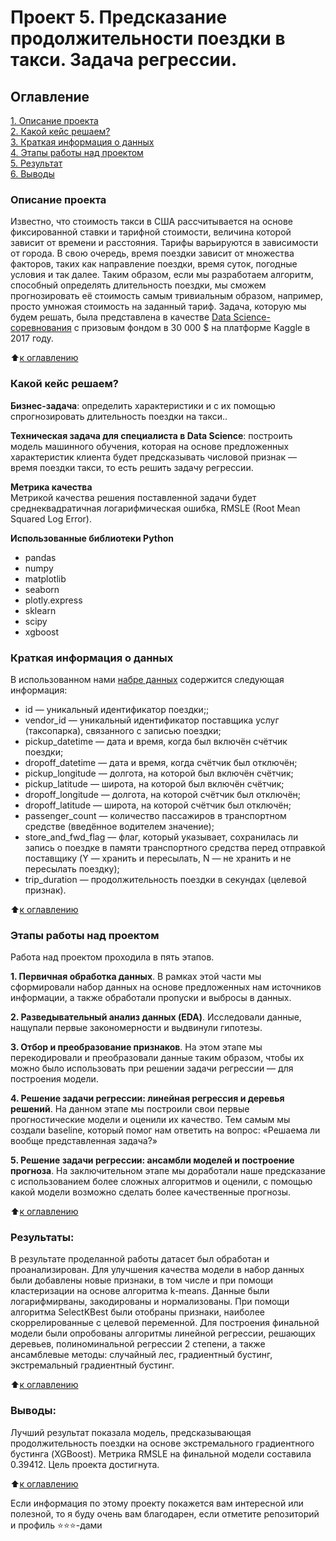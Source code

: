# Проект 5. Предсказание продолжительности поездки в такси. Задача регрессии.

## Оглавление  
[1. Описание проекта](README.md#Описание-проекта)  
[2. Какой кейс решаем?](README.md#Какой-кейс-решаем)  
[3. Краткая информация о данных](README.md#Краткая-информация-о-данных)  
[4. Этапы работы над проектом](README.md#Этапы-работы-над-проектом)  
[5. Результат](README.md#Результат)    
[6. Выводы](README.md#Выводы) 

### Описание проекта    
Известно, что стоимость такси в США рассчитывается на основе фиксированной ставки и тарифной стоимости, величина которой зависит от времени и расстояния. Тарифы варьируются в зависимости от города. В свою очередь, время поездки зависит от множества факторов, таких как направление поездки, время суток, погодные условия и так далее. Таким образом, если мы разработаем алгоритм, способный определять длительность поездки, мы сможем прогнозировать её стоимость самым тривиальным образом, например, просто умножая стоимость на заданный тариф.
Задача, которую мы будем решать, была представлена в качестве [Data Science-соревнования](https://www.kaggle.com/competitions/nyc-taxi-trip-duration/overview) с призовым фондом в 30 000 $ на платформе Kaggle в 2017 году.

:arrow_up:[к оглавлению](README.md#Оглавление)

### Какой кейс решаем?    
**Бизнес-задача**: определить характеристики и с их помощью спрогнозировать длительность поездки на такси..

**Техническая задача для специалиста в Data Science**: построить модель машинного обучения, которая на основе предложенных характеристик клиента будет предсказывать числовой признак — время поездки такси, то есть решить задачу регрессии.

**Метрика качества**     
Метрикой качества решения поставленной задачи будет среднеквадратичная логарифмическая ошибка, RMSLE (Root Mean Squared Log Error).

**Использованные библиотеки Python**
* pandas
* numpy
* matplotlib
* seaborn
* plotly.express
* sklearn
* scipy
* xgboost

### Краткая информация о данных
В использованном нами [набре данных](https://drive.google.com/file/d/1X_EJEfERiXki0SKtbnCL9JDv49Go14lF/view) содержится следующая информация:
* id — уникальный идентификатор поездки;;
* vendor_id — уникальный идентификатор поставщика услуг (таксопарка), связанного с записью поездки;
* pickup_datetime — дата и время, когда был включён счётчик поездки;
* dropoff_datetime — дата и время, когда счётчик был отключён;
* pickup_longitude — долгота, на которой был включён счётчик;
* pickup_latitude — широта, на которой был включён счётчик;
* dropoff_longitude — долгота, на которой счётчик был отключён;
* dropoff_latitude — широта, на которой счётчик был отключён;
* passenger_count — количество пассажиров в транспортном средстве (введённое водителем значение);
* store_and_fwd_flag — флаг, который указывает, сохранилась ли запись о поездке в памяти транспортного средства перед отправкой поставщику (Y — хранить и пересылать, N — не хранить и не пересылать поездку);
* trip_duration — продолжительность поездки в секундах (целевой признак).

:arrow_up:[к оглавлению](README.md#Оглавление)

### Этапы работы над проектом  
Работа над проектом проходила в пять этапов.

**1. Первичная обработка данных**. В рамках этой части мы сформировали набор данных на основе предложенных нам источников информации, а также обработали пропуски и выбросы в данных.

**2. Разведывательный анализ данных (EDA)**. Исследовали данные, нащупали первые закономерности и выдвинули гипотезы.

**3. Отбор и преобразование признаков**. На этом этапе мы перекодировали и преобразовали данные таким образом, чтобы их можно было использовать при решении задачи регрессии — для построения модели.

**4. Решение задачи регрессии: линейная регрессия и деревья решений**. На данном этапе мы построили свои первые прогностические модели и оценили их качество. Тем самым мы создали baseline, который помог нам ответить на вопрос: «Решаема ли вообще представленная задача?»

**5. Решение задачи регрессии: ансамбли моделей и построение прогноза**. На заключительном этапе мы доработали наше предсказание с использованием более сложных алгоритмов и оценили, с помощью какой модели возможно сделать более качественные прогнозы.

:arrow_up:[к оглавлению](README.md#Оглавление)

### Результаты:  
В результате проделанной работы датасет был обработан и проанализирован. Для улучшения качества модели в набор данных были добавлены новые признаки, в том числе и при помощи кластеризации на основе алгоритма k-means. Данные были логарифмирваны, закодированы и нормализованы. При помощи алгоритма SelectKBest были отобраны признаки, наиболее скоррелированные с целевой переменной. Для построения финальной модели были опробованы алгоритмы линейной регрессии, решающих деревьев, полиноминальной регрессии 2 степени, а также ансамблевые методы: случайный лес, градиентный бустинг, экстремальный градиентный бустинг.

:arrow_up:[к оглавлению](README.md#Оглавление)

### Выводы:  
Лучший результат показала модель, предсказывающая продолжительность поездки на основе экстремального градиентного бустинга (XGBoost). Метрика RMSLE на финальной модели составила 0.39412. Цель проекта достигнута.

:arrow_up:[к оглавлению](README.md#Оглавление)

Если информация по этому проекту покажется вам интересной или полезной, то я буду очень вам благодарен, если отметите репозиторий и профиль ⭐️⭐️⭐️-дами
